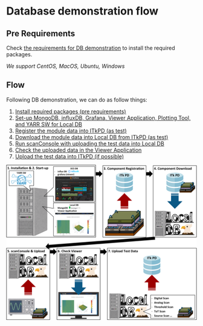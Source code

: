 # Database demonstration flow

## Pre Requirements

Check [the requirements for DB demonstration](database_demonstration_requirements.md) to install the required packages.

_We support CentOS, MacOS, Ubuntu, Windows_

## Flow

Following DB demonstration, we can do as follow things:

1. [Install required packages (pre requirements)](database_demonstration_requirements.md)
2. [Set-up MongoDB, influxDB, Grafana, Viewer Application, Plotting Tool, and YARR SW for Local DB](database_demonstration_setup.md)
3. [Register the module data into ITkPD (as test)](database_demonstration_register_itkpd.md)
4. [Download the module data into Local DB from ITkPD (as test)](database_demonstration_download_itkpd.md)
5. [Run scanConsole with uploading the test data into Local DB](database_demonstration_scanconsole.md)
6. [Check the uploaded data in the Viewer Application](database_demonstration_viewer.md)
7. [Upload the test data into ITkPD (if possible)](database_demonstration_upload_itkpd.md)

![demo flow](images/demo_flow.png)
